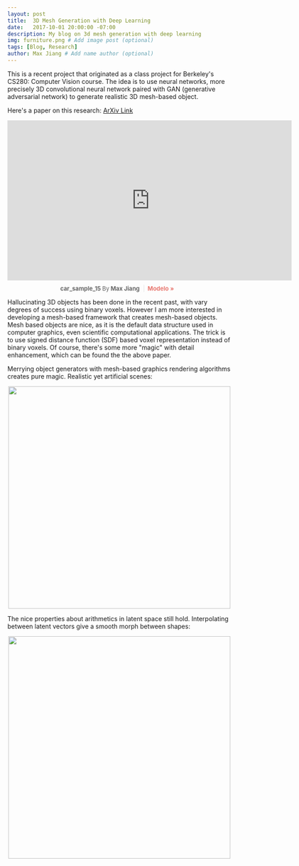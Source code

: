 ```yaml
---
layout: post
title:  3D Mesh Generation with Deep Learning
date:   2017-10-01 20:00:00 -07:00
description: My blog on 3d mesh generation with deep learning
img: furniture.png # Add image post (optional)
tags: [Blog, Research]
author: Max Jiang # Add name author (optional)
---
```

This is a recent project that originated as a class project for Berkeley's CS280: Computer Vision course. The idea is to use neural networks, more precisely 3D convolutional neural network paired with GAN (generative adversarial network) to generate realistic 3D mesh-based object.

Here's a paper on this research:
[ArXiv Link](https://arxiv.org/abs/1709.07581)

<center>
<div class='modelo-wrapper'> <iframe src="https://app.modelo.io/embedded/dTGFg8TaYo?viewport=false&autoplay=false" width="640" height="360" frameborder="0" mozallowfullscreen webkitallowfullscreen allowfullscreen ></iframe> <p style="font-size: 13px; font-weight: bold; margin: 10px 10px 10px 0; color: #666666;"> car_sample_15 <span style="font-weight: normal;">By</span> Max Jiang <a href="http://www.modelo.io?utm_source=embed&utm_medium=embedfooter&utm_campaign=model%20embed%20footer" target="_blank" style="display: inline-block; margin-left: 6px; padding-left: 8px; border-left: 1px solid #e2e2e2; color: #e8776f; cursor: pointer; text-decoration: none;">Modelo »</a> </p> </div>
</center>

Hallucinating 3D objects has been done in the recent past, with vary degrees of success using binary voxels. However I am more interested in developing a mesh-based framework that creates mesh-based objects. Mesh based objects are nice, as it is the default data structure used in computer graphics, even scientific computational applications. The trick is to use signed distance function (SDF) based voxel representation instead of binary voxels. Of course, there's some more "magic" with detail enhancement, which can be found the the above paper.

Merrying object generators with mesh-based graphics rendering algorithms creates pure magic. Realistic yet artificial scenes:

<center>
<img src="{{site.baseurl}}/assets/img/furniture-render.gif" width="500" height="500">
</center>

The nice properties about arithmetics in latent space still hold. Interpolating between latent vectors give a smooth morph between shapes:

<center>
<img src="{{site.baseurl}}/assets/img/morph.gif" width="500" height="500">
</center>
